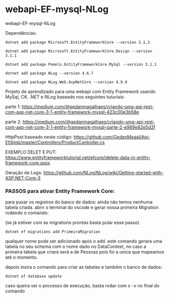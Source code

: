 # webapi-EF-mysql-NLog
webapi-EF-mysql-NLog

Dependências:

    dotnet add package Microsoft.EntityFrameworkCore --version 3.1.3

    dotnet add package Microsoft.EntityFrameworkCore.Design --version 3.1.1

    dotnet add package Pomelo.EntityFrameworkCore.MySql --version 3.1.1

    dotnet add package NLog --version 4.6.7

    dotnet add package NLog.Web.AspNetCore --version 4.9.0
    
Projeto de aprendizado para uma webapi com Entity Framework usando MySql, C#, .NET e NLog baseado nos seguintes tuturiais:

parte 1: https://medium.com/@gedanmagalhaes/criando-uma-api-rest-com-asp-net-core-3-1-entity-framework-mysql-423c00e3b58e

parte 2: https://medium.com/@gedanmagalhaes/criando-uma-api-rest-com-asp-net-core-3-1-entity-framework-mysql-parte-2-e969e82e5d2f

HttpPost baseado neste código: https://github.com/GedanMagal/Api-Ef/blob/master/Controllers/ProductController.cs

EXEMPLO DELET E PUT: https://www.entityframeworktutorial.net/efcore/delete-data-in-entity-framework-core.aspx

Geração de Logs: https://github.com/NLog/NLog/wiki/Getting-started-with-ASP.NET-Core-3


### PASSOS para ativar Entity Framework Core:

para puxar os registros do banco de dados: ainda não temos nenhuma tabela criada. abrir o terminal do vscode e gerar nossa primeira Migration rodando o comando:

(se já estiver com as migrations prontas basta pular esse passo)

    dotnet ef migrations add PrimeiraMigration

qualquer nome pode ser adicionado após o add. este comando gerara uma tabela no seu schema com o nome dado no DataContext, no caso a primeira tabela que criará será a de Pessoas pois foi a unica que mapeamos até o momento.

depois insira o comando para criar as tabelas e também o banco de dados:

    dotnet ef database update

caso queira ver o processo de execução, basta rodar com o -v no final do comando

